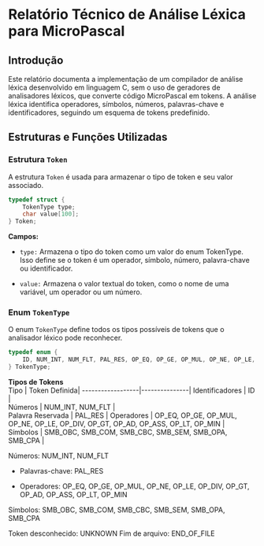 # Relatório Técnico de Análise Léxica para MicroPascal

## Introdução 

Este relatório documenta a implementação de um compilador de análise léxica desenvolvido em linguagem C, sem o uso de geradores de analisadores léxicos, que converte código MicroPascal em tokens. A análise léxica identifica operadores, símbolos, números, palavras-chave e identificadores, seguindo um esquema de tokens predefinido.

## Estruturas e Funções Utilizadas

### Estrutura `Token`

A estrutura `Token` é usada para armazenar o tipo de token e seu valor associado.

```c
typedef struct {
    TokenType type;
    char value[100];
} Token;
```
**Campos:** 
* `type:` Armazena o tipo do token como um valor do enum TokenType. Isso define se o token é um operador, símbolo, número, palavra-chave ou identificador.
    
* `value:` Armazena o valor textual do token, como o nome de uma variável, um operador ou um número.

### Enum `TokenType`

O enum `TokenType` define todos os tipos possíveis de tokens que o analisador léxico pode reconhecer.

```c
typedef enum {
    ID, NUM_INT, NUM_FLT, PAL_RES, OP_EQ, OP_GE, OP_MUL, OP_NE, OP_LE, OP_DIV, OP_GT, OP_AD, OP_ASS, OP_LT, OP_MIN, SMB_OBC, SMB_COM, SMB_CBC, SMB_SEM, SMB_OPA, SMB_CPA, UNKNOWN, END_OF_FILE
} TokenType;
```

**Tipos de Tokens**  
Tipo              | Token Definida|
------------------|---------------|
Identificadores   |       ID      |  
Números           |    NUM_INT, NUM_FLT |  
Palavra Reservada |    PAL_RES    | 
Operadores        | OP_EQ, OP_GE, OP_MUL, OP_NE, OP_LE, OP_DIV, OP_GT, OP_AD, OP_ASS, OP_LT, OP_MIN |
Símbolos          |  SMB_OBC, SMB_COM, SMB_CBC, SMB_SEM, SMB_OPA, SMB_CPA |


Números: NUM_INT, NUM_FLT

* Palavras-chave: PAL_RES

* Operadores: OP_EQ, OP_GE, OP_MUL, OP_NE, OP_LE, OP_DIV, OP_GT, OP_AD, OP_ASS, OP_LT, OP_MIN

Símbolos: SMB_OBC, SMB_COM, SMB_CBC, SMB_SEM, SMB_OPA, SMB_CPA

Token desconhecido: UNKNOWN
Fim de arquivo: END_OF_FILE